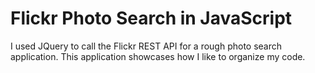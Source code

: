 # Flickr Photo Search in JavaScript

I used JQuery to call the Flickr REST API for a rough photo search application. This application showcases how I like to organize my code.
